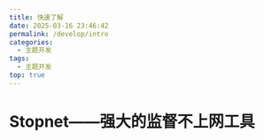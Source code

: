 ```yaml
---
title: 快速了解
date: 2025-03-16 23:46:42
permalink: /develop/intro
categories:
  - 主题开发
tags:
  - 主题开发
top: true
---
```

# Stopnet——强大的监督不上网工具











